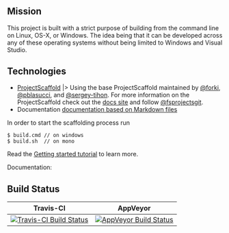# 


## Mission

This project is built with a strict purpose of building from the command line on Linux, OS-X, or Windows. The idea being that it can be developed across any of these operating systems without being limited to Windows and Visual Studio.

## Technologies

 * [ProjectScaffold]() |> Using the base ProjectScaffold maintained by [@forki](https://github.com/forki), [@pblasucci](https://github.com/pblasucci), and [@sergey-tihon](https://github.com/sergey-tihon). For more information on the ProjectScaffold check out the [docs site](http://fsprojects.github.io/ProjectScaffold) and follow [@fsprojectsgit](https://github.com/fsprojectsgit).
 * Documentation [documentation based on Markdown files](http://fsprojects.github.io/ProjectScaffold/writing-docs.html)

In order to start the scaffolding process run 

    $ build.cmd // on windows    
    $ build.sh  // on mono
    
Read the [Getting started tutorial](http://fsprojects.github.io/ProjectScaffold/index.html#Getting-started) to learn more.

Documentation: 


## Build Status

Travis-CI | AppVeyor
--------- | --------
[![Travis-CI Build Status](https://img.shields.io/travis/fsprojects/ProjectScaffold.svg)](https://travis-ci.org/fsprojects/ProjectScaffold) | [![AppVeyor Build Status](https://img.shields.io/appveyor/ci/fsgit/ProjectScaffold.svg)](https://ci.appveyor.com/project/fsgit/projectscaffold)
